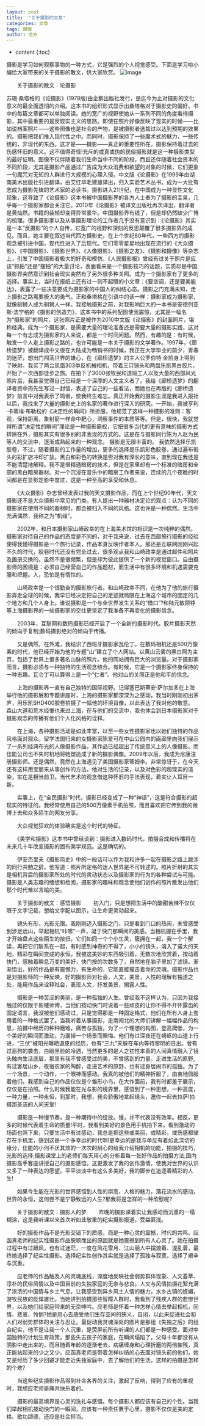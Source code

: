 ```yaml
---
layout: post
title:  "关于摄影的文章"
categories: 文章
tags: 摄像 
author: 地方
---
```


* content
{:toc}

摄影是学习如何观察事物的一种方式，它是强烈的个人视觉感受。下面是学习啦小编给大家带来的关于摄影的散文，供大家欣赏。
![image](https://github.com/lanhua123/lanhua123.github.io/raw/master/1.jpg)


　　关于摄影的散文：论摄影
　　
  
  
  
  
  
  
  
  
  
  
  
  
  
  
  
  
  
  
  
  
  
  
  
  
  
  
  
  
  
  
  
  
  
  
 
 
 
 
 
 
 
 
 
 
 
 
 
 
 
 
 
 
 
 
 
 
 
 
 
 
 
 
 
 
 
 
 
 
 
 
 
 
 
 
 
 
 
 
 
 
 
 
 
 
 
 
 
 
 
 
 
 
 
 
 
 
 
 
 
 
 
 
 苏珊·桑塔格的《论摄影》(1978版)由企鹅出版社发行，是迄今为止对摄影的文化意义的最全面透彻的介绍。这本书的组织形式显示出桑塔格对于摄影史的偏好。书中的每篇文章都可以单独阅读。她的宽广的视野使她从一系列不同的角度看待摄影，其中最重要的是反现实主义的思路。即使在照片好像反映了现实的时候——比如说档案照片——这些图像也是社会的产物，是被摄影者选裁过以达到预期的效果的。摄影把我们推入现代性之中。而同时，摄影保持了一些魔术式的魅力，一些传统的，非现代的东西。这才是——摄影——真正的重要性所在。摄影保持着过去的伤感怀旧的意义。这不值得奇怪!充斥的或真或伪的民俗摄影就是这一种摄影类型的最好证明。图像不仅伴随着我们生命当中不同的阶段，而且还伴随着社会资本的不同阶段，尤其是摄影产品通过广告成为大众消费和欲望的对象的时候，它们更象一句魔咒对无知的人群进行大规模的心理入侵。中文版《论摄影》在1999年由湖南美术出版社引进翻译，由艾红华毛建雄译出，归入实验艺术丛书。成为一大批有志成为摄影先锋的艺术家的必读书。摄影进入21世纪，在中国成为一种显性文化现象，这导致了《论摄影》这本书被中国摄影界的各方人士奉为了摄影的圭臬，几乎每一个摄影家都会关注它。2010年《论摄影》被译文出版社再次译出，翻译者是黄灿然。书籍的装帧却变得异常豪华。中国摄影界有钱了，但是却仍然缺少广博的梳理。很多摄影家以及从事摄影理论的工作者几乎没有意识到：《论摄影》其实是一本“反摄影”的个人自传，它宽广的视野和深刻的反思颠覆了很多摄影界的成见。而且，她主要在叙述当代西方摄影史。在上个世纪80年代，一些西方的摄影观念被引进中国，现代性进入了后现代。它们零零星星地出现在流行的《大众摄影》、《中国摄影》、《摄影世界》、《人像摄影》、《摄影之友》、《摄影和摄像》等杂志上，引发了中国摄影者极大的好奇和模仿。《人民摄影报》曾经有过关于照片是应该“抓拍”还是“摆拍”的大量讨论，表面看来是一个摄影技巧的话题，实质却是中国摄影界突然意识到社会现实突然有了另外很多种关照。成为一个摄影家有了更多的选择。事实上，当时在报纸上还有过一则不起眼的小文章：《要空调，还是要美能达》，表露了一些决意要成为摄影家的中国人的纠结心态。摄影之门充满未知，走上摄影之路需要极大的勇气。正和桑塔格在引语中的话一样：摄影家成为摄影家，就像驯狮人成为驯狮人一样。我接触摄影之前，对我影响巨大的一本书是安德列亚斯·法宁格的《摄影的创造力》，这本书中的系列配图使我震惊，尤其是一幅名为“摄影家”的照片，这张照片正是被作为2010中文版《论摄影》的封面照片，堪称经典。成为一个摄影家，是需要大量的理论准备还是需要大量的摄影实践，这对每一个有志成为摄影家的人来说，都是一个时间问题。然而，有趣的是：有时候，触发一个人走上摄影之路的，也许可能是一本关于摄影的文学著作。1997年，《廊桥遗梦》被翻译成中文版在大陆成为畅销书的时候，我正在大学毕业的前夕，青春的迷茫，想出门闯荡世界的雄心，在《廊桥遗梦》的主人公罗伯特·金凯身上得到了映射。我买了两台凤凰303单反机械相机，带着三只镜头和两盘乐凯黑白胶片，开始了一次西部徒步之旅。在拍下了3000张牧民和道班工人以及大量的西部风光照片后，我甚至觉得自己已经是一个深厚的人文主义者了。我给《廊桥遗梦》的翻译者资中筠先生写过一封信，表述了自己的一些看法，而她也在再版的《廊桥遗梦》前言中对我表示了鸣谢，使我终生难忘。真正开始我的摄影生涯是我进入报社以后，我找来了大量的摄影史上的名家的著作进行深入的研究。一开始，我被亨利·卡蒂埃·布勒松的《决定性的瞬间》所折服，他规范了这样一种摄影的准则：客观，保持距离，象射箭一样命中靶心，洞察事件的本质等等。但是，很快，我就觉得所谓“决定性的瞬间”理论是一种摄影霸权，它把很多当代的更有意味的摄影方式排除在外，摄影其实有很多别的非表现的方式的。这是在与摄影同行陈为人赵为民等人的交流中，逐渐成熟起来的一种观念。
摄影是无限丰富的。
我依然选择乐凯胶卷，不过，随着摄影的工作量的增加，更多的选择是乐凯彩色胶卷，通过遍布街头的彩扩店冲印扩放。黑白和彩色的转换是否对我有深长的意味，直到现在我还是不能清楚地解释。我不是很精通暗房的技术，但是在家里却有一个标准的暗房和全部的黑白暗房器材。对一个沉浸在音乐中的暗房工作者来说，连续的几个夜晚的时间都是在显影定影中度过，这是一种至高的享受和休息。

　　《大众摄影》杂志曾经发表过我的天文摄影作品，而在上个世纪90年代，天文摄影还不是大众摄影中常见的门类。有人提出一种器材决定论的观点：认为不同的摄影家在使用不同的器材时，都会被归入不同的风格。这也许是一种偶然。生活中充满偶然，我称之为“机缘”。

　　2002年，和日本摄影家山崎政幸的在上海美术馆的相识是一次纯粹的偶然。摄影家对待自己的作品的态度是不同的，对于我来说，过去在西部旅行摄影的经验使得我懂得摄影是一个旅行记录，作品本身反映作者本人。那还是互联网刚刚兴起不久的时代，胶卷时代还没有完全过去，很多观点我和山崎政幸是通过邮件和照片及画册交换的，虽然不是很频繁，但是却为彼此提供了一个新的视觉窗口。自由摄影师的困境是：必须自己经营自己的作品题材，而生活中有很多环境和机遇需要克服和把握。人，恐怕是有惰性的。

　　山崎政幸是一个很勤奋的摄影旅行者。和山崎政幸不同，在他为了他的旅行摄影奔走全球的时候，我早已经决定把自己的足迹就局限在上海这个城市的固定的几个地方和几个人身上。谁说摄影是一个与全世界发生关系的“借口”?和陆元敏顾铮等上海摄影界的一些摄影家的交往更坚定了我准备不再变化的摄影信念。

　　2003年，互联网和数码摄影已经开启了一个全新的摄影时代。胶片摄影天然的倾向于复制;数码摄影绝对的倾向于传播。

　　又是偶然，在外滩，我结识了西班牙摄影家瓦伦丁。在数码相机还是500万像素的时代，他已经开始为他的专题“山”建立了个人网站。以黄山云雾的黑白照为主页，包括了世界上很多著名山脉的照片。他的网站拥有巨大的浏览量。对于摄影家而言，摄影必须与一种独特的生活观念结合。有时候，它是一个摄影家终身保持的一种志趣。瓦仑丁可以算得上是一个“仁者”。他对山的关照正是他和平的信念。

　　上海的摄影界一直有自己独特的国际视野。记得塞巴斯蒂安·萨尔加多在上海举行他的摄影展和专题讲座时，上海的摄影家都深深为之感动，我当时刚刚初出茅庐，用乐凯SHD400胶卷拍摄了一幅他的环境肖像，以此表达了我对他的敬意。森山大道和荒木经惟也来过上海，在与他们的交流中，我也体会到日本摄影家对于摄影观念的传播有他们个人化风格的诠释。

　　在上海，各种摄影活动是如此丰富，以至一些女性摄影家也以她们独特的作品风格面对观众。留学法国归来的女摄影家陈爱可在中山公园内的画廊里向我们展示了一系列经典布光的人像摄影作品，其作品已经超出了传统意义上的人像摄影。而佳能公司也不失时机地将她塑造成了新的摄影偶像。2009年以后，我成为尼康注册摄影师。还是偶然，竟然在上海遇见了美国摄影家蒂姆李。非常惊讶于，在今天还有这样用宝丽来从事创作的方法。他对生活的记录，以及对色彩的超现实的渲染，实在是相当前卫。当代艺术的观念借这种怀旧的手法表现，着实让人耳目一新。

　　实事上，在“全民摄影”时代，摄影已经变成了一种“神话”，这是符合摄影的超现实的特征的。我经常使用自己的500万像素手机拍照，而且喜欢把它传到我的微博上去和众多陌生的网友分享。

　　大众视觉狂欢的体验确实是这个时代的特征。

　　《美学和摄影》这本书中曾经谈到：摄影进入数码时代，拍摄合成和传播将在未来几十年改变摄影的固有美学规范。这是确切的。

　　伊安杰里夫《摄影简史》中的一段话可以作为我和许多一起在摄影之路上跋涉的同行共勉之辞。他写道：照片所定格的迷人世界是不可转述的。照片折射的其实是相机背后的摄影家所处的时代的灵动状态以及摄影家的行为的各种尝试与可能。摄影是人类志趣的缅想和检阅，摄影家的趣味和观念使他们创作的照片散发出他们那个时代难以言喻的美。

　　关于摄影的散文：感悟摄影
　　初入门，只是想把生活中的酸甜苦辣不仅仅限于文字记载，想给文字配以图示，让生命更灵动起来。

　　镜头有形，光影无限。我刚刚迈入摄影之门，只是看到门口的热闹，未曾感受到涉足远山，举起相机“咔嚓”一声，凝于快门那瞬间的美感。当相机握在手里，我才开始盘点这些陌生的按扭，它们如同一个个小生灵，簇拥在一起，我一个个解读，再把它们联系在一起，有时感到神奇的不得了，小小的镜头，溶入了诺大的天地，精彩在瞬间变成的永恒。我被这美妙的东西吸引着，无数次地欣赏着，按动着快门，感触着瞬息万变的美好，快门按的次数多了，自然地在脑子里加了滤镜。渐渐悟出，好的作品是有震憾力，有生命的，它能直接撞击着你的灵魂。摄影作品也是对摄影师的一种反映，好的摄影师对社会，人文，美景，人性的理解有独道之处，能用作品来诠释社会，表现人文，抒发美景，揭露人性。

　　摄影是一种苦涩的美丽，是一种孤独的人生。曾经我不这样认为，只因为我接触过的仅限于影楼师傅，当他们按动快门时说着一些顽皮的让你不得不开怀露齿的固定语言，我没被他们感动过，只是觉得那是一种固定格式，他们在所有人身上套用着的一种格式罢了。当我听着从事摄影，走南闯北的大师们讲解一幅幅作品的构思，拍摄中经历的种种磨难，痛苦与孤独，为了一个理想的构图，登高爬低，为一个美好的瞬间而激动，为漏掉一个场景而懊悔。他们有过深夜还在崎岖的山道上行进，“三伏”被阳光曝晒退皮的经历，也有“三九”天躲在车内等待黎明的日出。曾有过恶狗的袭击，白眼黑脸的冷遇，当然更多的是人之初性本善的人间真情融入了镜头触向生活底层，那里有我不曾感受过的美，不曾感到的力量。走进生活的原野,有过客居山乡，夜宿农家的陶醉，走进艺术的原野，也有过身居闹市的孤独。为了一个场景，一个动作，一个眼神而感动。我真的被他们的精神折服了，由衷地佩服着他们。我感到自己的作品仅仅是个雏形小鸟，在大作面前，我有时都羞于展示，仅仅是在拍照。什么时候我能在光与影的境界里，感悟到了一种思想，一种高度，一种力量，一种永恒，到那时，我想，我会骄傲地拿起镜头，邀你一起去拉萨!拍摄那圣洁的人间天堂!

　　摄影是一种慢节奏，是一种期待中的绽放。慢，并不代表没有效率。相反，更多的时候代表着生命的质量!平时，我看到美好的景色用手机拍下来，看到激动的场面也照下来，只要生活中有过感动，我总是把这些或美丽，或精彩，或伤感都储存在手机里，感到这是一个多幸运的时代啊!更幸运的是我与单反有着如此深切的缘分，佳能的小何不厌其烦的一次次的耐心的给我介绍相机的功能，拍摄的技巧，光影的选择;摄影课堂上的老师们每天用心的分析着每一张好作品的拍摄方法;国内摄影高手客座讲授自己的摄影感悟。这更激发了我的创作激情，使我对世界的认识又多了一种表达的愿望。平平淡淡中有这么多美好，我的脚步在追逐着精彩的人生!

　　如果今生能在光影的世界感悟到人性的崇高，人格的魅力，落花流水的感动，世界的永恒，这何尝不是宁静致远的人生?那我将是怎样的一种欣慰呢?

　　关于摄影的散文：摄影人的梦
　　昨晚的摄影课着实让我感动而沉重的一塌糊涂，这是我听课以来首次听如此敬重的纪实摄影报道，受益匪浅。

　　好的摄影作品不是光影交错下的质感，而是一种心灵的震撼，时代的共鸣。应函真老师的纪实性摄影作品脱颖而出的原因就是她震撼到所有人心灵了。她在拍摄过程中有过跟风，也有过迷茫，一度在风花雪月、江山丽人中摆渡着、混乱着，最终她选择了纪实性摄影。选择纪实性创作其实就是选择了孤独与寂寞，选择了艰辛与沉重。

　　应老师的作品触及人的灵魂底线，深度地反映社会弱势群体现象、人文荟萃、淳朴的民俗风情以及中国目前的失独家庭的无奈与悲哀。人文与风情拍摄花絮充满了浓浓的中国情与乡土气息，让我感受到异乡风土人情的魅力，水乡古镇的妩媚，游牧民族的彪悍雄壮。当她讲到拍摄那些智障人群时，我看到了残疾人群的悲惨世界，以及她们给家庭带来的无奈呻吟。应老师是怀着一种怎样心情去举起相机，同情、悲哀、怜悯?她是用心去感受他们生存空间的狭义，自闭，以此来促进社会和人们对弱势群体的关注与忍让。最促动我灵魂深处的图片是那组《失独之后》的组合纪实，他不是让我一个人沉重，是荧屏前所有听课的人们都是一种感受。面对中国独特的计划生育政策，那些失去孩子的家庭，在瞬间塌陷了，父母十年都没有从阴影中走出来的，而且随着年龄的逐渐老去，病痛缠身和心理折磨的两倍摧残，真正能站起来的少之又少。应函真老师是带着怎样纠结的心去面对镜头前的他们，她又是经历了多少回避才能走近失独家庭中，去了解他们的生活，这样的拍摄是怎样的个难?

　　当这些纪实摄影作品得到社会各界的关注，激起了反响，得到了应有的重视时，我想应老师是痛并快乐着的。

　　摄影的最高境界是心灵的洗礼与感悟。每个摄影人都应该有自己的个性。当我们举起相机按动快门的一瞬间，应该有一种责任置于心里，摄影不仅仅是美的定格、歌功颂德，还应是社会担当。
